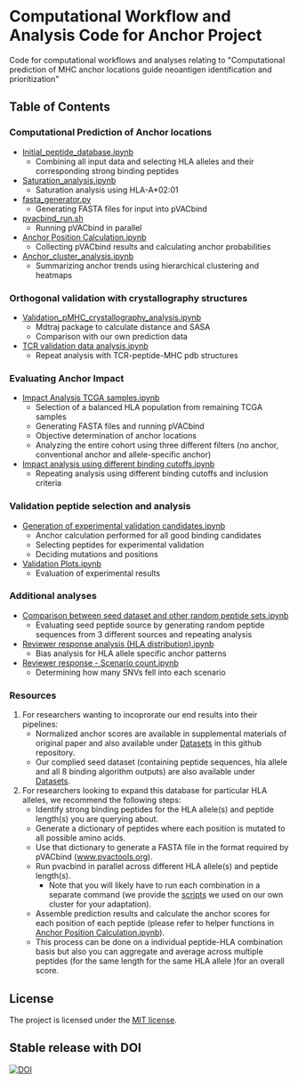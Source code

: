 # Computational Workflow and Analysis Code for Anchor Project

Code for computational workflows and analyses relating to "Computational prediction of MHC anchor locations guide neoantigen identification and prioritization"

## Table of Contents

### Computational Prediction of Anchor locations
- [Initial_peptide_database.ipynb](https://github.com/griffithlab/anchor_huiming_etal_2023/blob/master/Python%20Scripts/Computational_prediction_of_anchor_locations/Initial_peptide_database.ipynb)
    - Combining all input data and selecting HLA alleles and their corresponding strong binding peptides
- [Saturation_analysis.ipynb](https://github.com/griffithlab/anchor_huiming_etal_2023/blob/master/Python%20Scripts/Computational_prediction_of_anchor_locations/Saturation_analysis.ipynb)
    - Saturation analysis using HLA-A*02:01
- [fasta_generator.py](https://github.com/griffithlab/anchor_huiming_etal_2023/blob/master/Python%20Scripts/Computational_prediction_of_anchor_locations/fasta_generator.py)
    - Generating FASTA files for input into pVACbind
- [pvacbind_run.sh](https://github.com/griffithlab/anchor_huiming_etal_2023/blob/master/Shell%20Scripts/pvacbind_run.sh)
    - Running pVACbind in parallel
- [Anchor Position Calculation.ipynb](https://github.com/griffithlab/anchor_huiming_etal_2023/blob/master/Python%20Scripts/Computational_prediction_of_anchor_locations/Anchor%20Position%20Calculation.ipynb)
    - Collecting pVACbind results and calculating anchor probabilities
- [Anchor_cluster_analysis.ipynb](https://github.com/griffithlab/anchor_huiming_etal_2023/blob/master/Python%20Scripts/Computational_prediction_of_anchor_locations/Anchor_cluster_analysis.ipynb)
    - Summarizing anchor trends using hierarchical clustering and heatmaps

### Orthogonal validation with crystallography structures
- [Validation_pMHC_crystallography_analysis.ipynb](https://github.com/griffithlab/anchor_huiming_etal_2023/blob/master/Validation_pMHC_crystallography_analysis.ipynb)
    - Mdtraj package to calculate distance and SASA
    - Comparison with our own prediction data
- [TCR validation data analysis.ipynb](https://github.com/griffithlab/anchor_huiming_etal_2023/blob/master/TCR%20validation%20data%20analysis.ipynb)
    - Repeat analysis with TCR-peptide-MHC pdb structures

### Evaluating Anchor Impact
- [Impact Analysis TCGA samples.ipynb](https://github.com/griffithlab/anchor_huiming_etal_2023/blob/master/Python%20Scripts/Orthogonal_validation_with_crystallography_structures/Impact%20Analysis%20TCGA%20samples.ipynb)
    - Selection of a balanced HLA population from remaining TCGA samples
    - Generating FASTA files and running pVACbind
    - Objective determination of anchor locations
    - Analyzing the entire cohort using three different filters (no anchor, conventional anchor and allele-specific anchor)
- [Impact analysis using different binding cutoffs.ipynb](https://github.com/griffithlab/anchor_huiming_etal_2023/blob/master/Python%20Scripts/Orthogonal_validation_with_crystallography_structures/Impact%20analysis%20using%20different%20binding%20cutoffs.ipynb)
    - Repeating analysis using different binding cutoffs and inclusion criteria

### Validation peptide selection and analysis
- [Generation of experimental validation candidates.ipynb](https://github.com/griffithlab/anchor_huiming_etal_2023/blob/master/Python%20Scripts/Experimental_validation/Generation%20of%20experimental%20validation%20candidates.ipynb)
    - Anchor calculation performed for all good binding candidates 
    - Selecting peptides for experimental validation
    - Deciding mutations and positions
- [Validation Plots.ipynb](https://github.com/griffithlab/anchor_huiming_etal_2023/blob/master/Python%20Scripts/Experimental_validation/Validation%20Plots.ipynb)
    - Evaluation of experimental results

### Additional analyses
- [Comparison between seed dataset and other random peptide sets.ipynb](https://github.com/griffithlab/anchor_huiming_etal_2023/blob/master/Python%20Scripts/Other_analyses/Comparison%20between%20seed%20dataset%20and%20other%20random%20peptide%20sets.ipynb)
    - Evaluating seed peptide source by generating random peptide sequences from 3 different sources and repeating analysis
- [Reviewer response analysis (HLA distribution).ipynb](https://github.com/griffithlab/anchor_huiming_etal_2023/blob/master/Python%20Scripts/Other_analyses/Reviewer%20response%20analysis%20(HLA%20distribution).ipynb)
    - Bias analysis for HLA allele specific anchor patterns
- [Reviewer response - Scenario count.ipynb](https://github.com/griffithlab/anchor_huiming_etal_2023/blob/master/Python%20Scripts/Other_analyses/Reviewer%20response%20-%20Scenario%20count.ipynb)
    - Determining how many SNVs fell into each scenario


### Resources 
1. For researchers wanting to incoprorate our end results into their pipelines:
    - Normalized anchor scores are available in supplemental materials of original paper and also available under [Datasets](https://github.com/griffithlab/anchor_huiming_etal_2023/blob/master/Datasets) in this github repository.
    - Our complied seed dataset (containing peptide sequences, hla allele and all 8 binding algorithm outputs) are also available under [Datasets](https://github.com/griffithlab/anchor_huiming_etal_2023/blob/master/Datasets).
2. For researchers looking to expand this database for particular HLA alleles, we recommend the following steps:
    - Identify strong binding peptides for the HLA allele(s) and peptide length(s) you are querying about.
    - Generate a dictionary of peptides where each position is mutated to all possible amino acids.
    - Use that dictionary to generate a FASTA file in the format required by pVACbind (www.pvactools.org).
    - Run pvacbind in parallel across different HLA allele(s) and peptide length(s).
        - Note that you will likely have to run each combination in a separate command (we provide the [scripts](https://github.com/griffithlab/anchor_huiming_etal_2023/blob/master/Shell%20Scripts/) we used on our own cluster for your adaptation).
    - Assemble prediction results and calculate the anchor scores for each position of each peptide (please refer to helper functions in [Anchor Position Calculation.ipynb](https://github.com/griffithlab/anchor_huiming_etal_2023/blob/master/Python%20Scripts/Computational_prediction_of_anchor_locations/Anchor%20Position%20Calculation.ipynb)).
    - This process can be done on a individual peptide-HLA combination basis but also you can aggregate and average across multiple peptides (for the same length for the same HLA allele )for an overall score.

## License

The project is licensed under the [MIT license](https://opensource.org/licenses/MIT).

## Stable release with DOI

[![DOI](https://zenodo.org/badge/604686470.svg)](https://zenodo.org/badge/latestdoi/604686470)